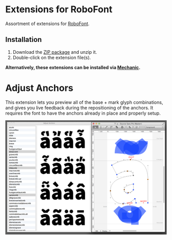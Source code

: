 # Extensions for RoboFont
Assortment of extensions for [RoboFont](http://doc.robofont.com/).

## Installation
1. Download the [ZIP package](https://github.com/adobe-type-tools/robofont-extensions/archive/master.zip) and unzip it.
2. Double-click on the extension file(s).

**Alternatively, these extensions can be installed via [Mechanic](http://www.robofontmechanic.com/).**

# Adjust Anchors
This extension lets you preview all of the base + mark glyph combinations, and gives you live feedback during the repositioning of the anchors.
It requires the font to have the anchors already in place and properly setup.

![screenshot](AdjustAnchors.png "screenshot")
